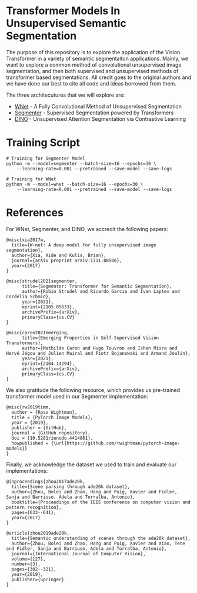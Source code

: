 # Transformer Models In Unsupervised Semantic Segmentation

The purpose of this repository is to explore the application of the Vision Transformer in a variety
of semantic segmentaiton applications. Mainly, we want to explore a common method of convolutional unsupervised image
segmentation, and then both supervised and unsupervised methods of transformer based segmentations. All credit
goes to the original authors and we have done our best to cite all code and ideas borrowed from them. 

The three architecutures that we will explore are:
- [WNet](https://arxiv.org/pdf/1711.08506.pdf) - A Fully Convolutional Method of Unsupervised Segmentation
- [Segmenter](https://arxiv.org/pdf/2105.05633.pdf) - Supervised Segmentation powered by Transformers
- [DINO](https://arxiv.org/pdf/2104.14294.pdf) - Unsupervised  Attention Segmentation via Contrastive Learning

# Training Script
```
# Training for Segmenter Model
python -m --model=segmenter --batch-size=16 --epochs=30 \
    --learning-rate=0.001 --pretrained --save-model --save-logs

# Training for WNet
python -m --model=wnet --batch-size=16 --epochs=30 \
    --learning-rate=0.001 --pretrained --save-model --save-logs
```

# References

For WNet, Segmenter, and DINO, we accredit the following papers:

```
@misc{xia2017w,
  title={W-net: A deep model for fully unsupervised image segmentation},
  author={Xia, Xide and Kulis, Brian},
  journal={arXiv preprint arXiv:1711.08506},
  year={2017}
}

@misc{strudel2021segmenter,
      title={Segmenter: Transformer for Semantic Segmentation}, 
      author={Robin Strudel and Ricardo Garcia and Ivan Laptev and Cordelia Schmid},
      year={2021},
      eprint={2105.05633},
      archivePrefix={arXiv},
      primaryClass={cs.CV}
}

@misc{caron2021emerging,
      title={Emerging Properties in Self-Supervised Vision Transformers}, 
      author={Mathilde Caron and Hugo Touvron and Ishan Misra and Hervé Jégou and Julien Mairal and Piotr Bojanowski and Armand Joulin},
      year={2021},
      eprint={2104.14294},
      archivePrefix={arXiv},
      primaryClass={cs.CV}
}
```

We also gratitude the following resource, which provides us pre-trained transformer model used in our Segmenter implementation:
```
@misc{rw2019timm,
  author = {Ross Wightman},
  title = {PyTorch Image Models},
  year = {2019},
  publisher = {GitHub},
  journal = {GitHub repository},
  doi = {10.5281/zenodo.4414861},
  howpublished = {\url{https://github.com/rwightman/pytorch-image-models}}
}
```

Finally, we acknowledge the dataset we used to train and evaluate our implementations:
```
@inproceedings{zhou2017ade20k,
  title={Scene parsing through ade20k dataset},
  author={Zhou, Bolei and Zhao, Hang and Puig, Xavier and Fidler, Sanja and Barriuso, Adela and Torralba, Antonio},
  booktitle={Proceedings of the IEEE conference on computer vision and pattern recognition},
  pages={633--641},
  year={2017}
}

@article{zhou2019ade20k,
  title={Semantic understanding of scenes through the ade20k dataset},
  author={Zhou, Bolei and Zhao, Hang and Puig, Xavier and Xiao, Tete and Fidler, Sanja and Barriuso, Adela and Torralba, Antonio},
  journal={International Journal of Computer Vision},
  volume={127},
  number={3},
  pages={302--321},
  year={2019},
  publisher={Springer}
}
```

